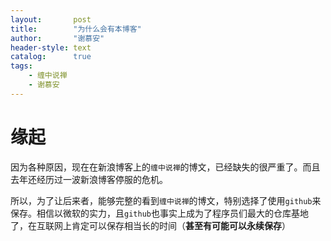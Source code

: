 ```yaml
---
layout:       post
title:        "为什么会有本博客"
author:       "谢慕安"
header-style: text
catalog:      true
tags:
    - 缠中说禅
    - 谢慕安
---
```


# 缘起
因为各种原因，现在在新浪博客上的`缠中说禅`的博文，已经缺失的很严重了。而且去年还经历过一波新浪博客停服的危机。

所以，为了让后来者，能够完整的看到`缠中说禅`的博文，特别选择了使用`github`来保存。相信以微软的实力，且`github`也事实上成为了程序员们最大的仓库基地了，在互联网上肯定可以保存相当长的时间（**甚至有可能可以永续保存**）

